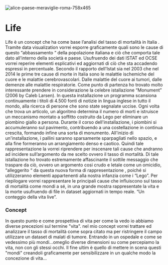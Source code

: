 

![alice-paese-meraviglie-roma-758x465](https://user-images.githubusercontent.com/48655194/56870752-7cf79000-6a14-11e9-9e07-0083a991246a.jpg)





<h1>Life </h1>


<p>Life è un concept che ha come base l’analisi del tasso di mortalità in Italia .
Tramite data visualization vorrei esporre graficamente quali sono le cause di questo “abbassamento “ della popolazione italiana e ciò che comporta tale dato all’interno della società e paese.
Usufruendo dei dati ISTAT ed OCSE vorrei reperire elementi esplicativi ed aggiornati di ciò che sta accadendo espressi in percentuale. Secondo il rapporto dell'Istat sia nel 2003 che nel 2014 le prime tre cause di morte in Italia sono le malattie ischemiche del cuore e le malattie cerebrovascolari.
Dalle malattie del cuore ai tumori, dalle demenze alle malattie respiratorie. 
Come punto di partenza ho trovato molto interessante prendere in considerazione la celebre istallazione “Monument” (2006 by Caleb Larsen). In questa installazione un programma scansiona continuamente i titoli di 4.500 fonti di notizie in lingua inglese in tutto il mondo, alla ricerca di persone che sono state segnalate uccise. Ogni volta che trova un articolo, un algoritmo determina il numero di morti e istruisce un meccanismo montato a soffitto costruito da Lego per eliminare un piombino giallo a persona. Durante il corso dell'installazione, i piombini si accumuleranno sul pavimento, contribuendo a una costellazione in continua crescita, formando infine una sorta di monumento. All'inizio di un'installazione, i pallini saranno sparsamente sparpagliati nello spazio, e alla fine formeranno un arrangiamento denso e caotico.
Quindi tale rappresentazione la vorrei riprendere per inscenare tali cause che andranno ad  incidere sull’argomento da me scelto ovvero il tasso di mortalità.
Di tale istallazione ho trovato estremamente affascinante il  sottile messaggio che traspare da ciò, ovvero un argomento cosi crudo e letale come un omicidio, “alleggerito “ da questa nuova forma di rappresentazione , poiché si utilizzeranno elementi appartenenti alla nostra infanzia come i “Lego”.
Per riepilogare vorrei rappresentare le principali cause che influiscono sul tasso di mortalità come mondi a sé, in una grande mostra rappresentate la vita e la morte usufruendo di file in dataset aggiornati in tempo reale.
“Un conteggio della vita live”.</p>


### Concept

<p>In questo punto e come prospettiva di vita per come la vedo io abbiamo diverse precezioni sul termine "vita".
nel mio concept  vorrei trattare ed analizzare il tasso di mortalità come sopra citato ma per ristringere il campo utilizzare un dataset di malati di tumore.
Entrando in un ospedale e come se vedessimo più mondi...omeglio diverse dimensioni su come percepiamo la vita, non con gli stessi occhi.
Il fine ultim è quello di mettere in scena questi "mondi" creandoli graficamente per sensibilizzare in un qualche modo la concezione di vita...
</p>








































